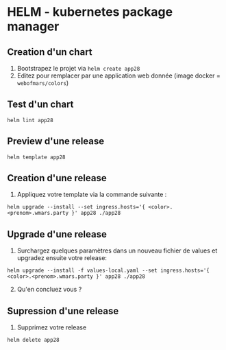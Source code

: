 # HELM - kubernetes package manager

## Creation d'un chart

1) Bootstrapez le projet via `helm create app28`
2) Editez pour remplacer par une application web donnée (image docker = `webofmars/colors`)

## Test d'un chart

```shell
helm lint app28
```

## Preview d'une release

```shell
helm template app28
```

## Creation d'une release

1) Appliquez votre template via la commande suivante :

```shell
helm upgrade --install --set ingress.hosts='{ <color>.<prenom>.wmars.party }' app28 ./app28
```

## Upgrade d'une release

1) Surchargez quelques paramètres dans un nouveau fichier de values et upgradez ensuite votre release:

```shell
helm upgrade --install -f values-local.yaml --set ingress.hosts='{ <color>.<prenom>.wmars.party }' app28 ./app28
```

2) Qu'en concluez vous ?

## Supression d'une release

1) Supprimez votre release

```shell
helm delete app28
```
